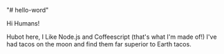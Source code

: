 "# hello-word" 

Hi Humans!

Hubot here, I Like Node.js and Coffeescript (that's what I'm made of!)
I've had tacos on the moon and find them far superior to Earth tacos.

